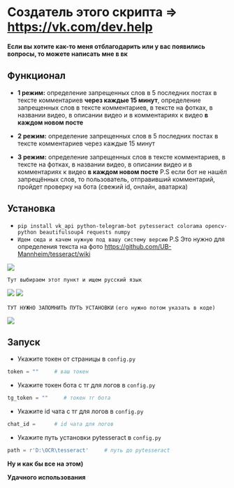 # Создатель этого скрипта => https://vk.com/dev.help


__Если вы хотите как-то меня отблагодарить или у вас появились вопросы, то можете написать мне в вк__

## Функционал
* __1 режим:__ определение запрещенных слов в 5 последних постах в тексте комментариев __через каждые 15 минут__, определение запрещенных слов в тексте комментариев, в тексте на фотках, в названии видео, в описании видео и в комментариях к видео __в каждом новом посте__

* __2 режим:__ определение запрещенных слов в 5 последних постах в тексте комментариев через каждые 15 минут

* __3 режим:__ определение запрещенных слов в тексте комментариев, в тексте на фотках, в названии видео, в описании видео и в комментариях к видео __в каждом новом посте__
P.S  если бот не нашёл запрещённых слов, то пользователь, отправивший комментарий, пройдет проверку на бота (свежий id, онлайн, аватарка) 

## Установка
* `pip install vk_api python-telegram-bot pytesseract colorama opencv-python beautifulsoup4 requests numpy`
* `Идем сюда и качем нужную под вашу систему версию`
P.S Это нужно для определения текста на фото
https://github.com/UB-Mannheim/tesseract/wiki

![](https://user-images.githubusercontent.com/81006799/117576531-ff7cb500-b0ee-11eb-8d8e-f28b6f9683bc.png)

`Тут выбираем этот пункт и ищем русский язык`

![](https://image.prntscr.com/image/2c-IvbJiSMW_O4q1Y2ogAA.png)
![](https://image.prntscr.com/image/5TiqvyqpRpqfnP6600dr4Q.png)


`ТУТ НУЖНО ЗАПОМНИТЬ ПУТЬ УСТАНОВКИ`
`(его нужно потом указать в коде)`

![](https://camo.githubusercontent.com/419c97cb1ce8ed8395d114e77324562eb49a8c83294b9184e475a9b673905d55/68747470733a2f2f696d6167652e70726e747363722e636f6d2f696d6167652f6672494943776554537332536a7030705a6b554e4f672e706e67)

## Запуск
* Укажите токен от страницы в `config.py`
```python
token = ""     # ваш токен
```
* Укажите токен бота с тг для логов в `config.py`
```python
tg_token = ""     # токен тг бота 
```
* Укажите id чата с тг для логов в `config.py`
```python
chat_id =      # id чата для логов 
```
* Укажите путь установки pytesseract в `config.py`

```python
path = r'D:\OCR\tesseract'     # путь до pytesseract
```

__Ну и как бы все на этом)__

__Удачного использования__
